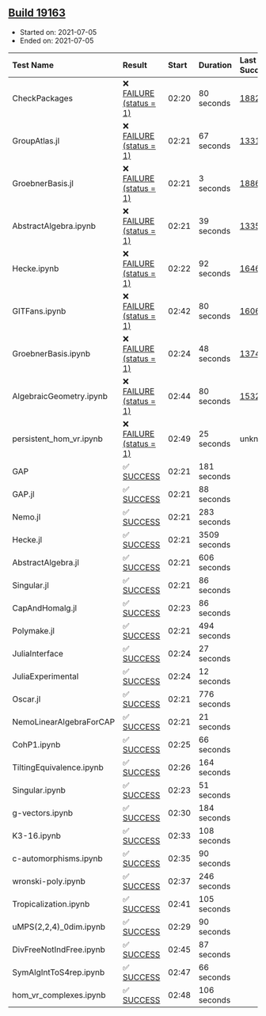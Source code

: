 ## [Build 19163](https://oscarci.mathematik.uni-kl.de/job/oscar/19163/)

* Started on: 2021-07-05
* Ended on: 2021-07-05

| Test Name    | Result | Start | Duration | Last Success | First Failure |
|:-------------|:-------|:------|:---------|:-------------|:--------------|
| CheckPackages | ❌ [FAILURE (status = 1)](https://oscarci.mathematik.uni-kl.de/job/oscar/19163/artifact/logs/build-19163/CheckPackages.log) | 02:20 | 80 seconds | [18822](https://oscarci.mathematik.uni-kl.de/job/oscar/18822/) | [18823](https://oscarci.mathematik.uni-kl.de/job/oscar/18823/) |
| GroupAtlas.jl | ❌ [FAILURE (status = 1)](https://oscarci.mathematik.uni-kl.de/job/oscar/19163/artifact/logs/build-19163/GroupAtlas.jl.log) | 02:21 | 67 seconds | [13311](https://oscarci.mathematik.uni-kl.de/job/oscar/13311/) | [13312](https://oscarci.mathematik.uni-kl.de/job/oscar/13312/) |
| GroebnerBasis.jl | ❌ [FAILURE (status = 1)](https://oscarci.mathematik.uni-kl.de/job/oscar/19163/artifact/logs/build-19163/GroebnerBasis.jl.log) | 02:21 | 3 seconds | [18864](https://oscarci.mathematik.uni-kl.de/job/oscar/18864/) | [18865](https://oscarci.mathematik.uni-kl.de/job/oscar/18865/) |
| AbstractAlgebra.ipynb | ❌ [FAILURE (status = 1)](https://oscarci.mathematik.uni-kl.de/job/oscar/19163/artifact/logs/build-19163/AbstractAlgebra.ipynb.log) | 02:21 | 39 seconds | [13355](https://oscarci.mathematik.uni-kl.de/job/oscar/13355/) | [13356](https://oscarci.mathematik.uni-kl.de/job/oscar/13356/) |
| Hecke.ipynb | ❌ [FAILURE (status = 1)](https://oscarci.mathematik.uni-kl.de/job/oscar/19163/artifact/logs/build-19163/Hecke.ipynb.log) | 02:22 | 92 seconds | [16463](https://oscarci.mathematik.uni-kl.de/job/oscar/16463/) | [16464](https://oscarci.mathematik.uni-kl.de/job/oscar/16464/) |
| GITFans.ipynb | ❌ [FAILURE (status = 1)](https://oscarci.mathematik.uni-kl.de/job/oscar/19163/artifact/logs/build-19163/GITFans.ipynb.log) | 02:42 | 80 seconds | [16068](https://oscarci.mathematik.uni-kl.de/job/oscar/16068/) | [16069](https://oscarci.mathematik.uni-kl.de/job/oscar/16069/) |
| GroebnerBasis.ipynb | ❌ [FAILURE (status = 1)](https://oscarci.mathematik.uni-kl.de/job/oscar/19163/artifact/logs/build-19163/GroebnerBasis.ipynb.log) | 02:24 | 48 seconds | [13748](https://oscarci.mathematik.uni-kl.de/job/oscar/13748/) | [13749](https://oscarci.mathematik.uni-kl.de/job/oscar/13749/) |
| AlgebraicGeometry.ipynb | ❌ [FAILURE (status = 1)](https://oscarci.mathematik.uni-kl.de/job/oscar/19163/artifact/logs/build-19163/AlgebraicGeometry.ipynb.log) | 02:44 | 80 seconds | [15322](https://oscarci.mathematik.uni-kl.de/job/oscar/15322/) | [15323](https://oscarci.mathematik.uni-kl.de/job/oscar/15323/) |
| persistent_hom_vr.ipynb | ❌ [FAILURE (status = 1)](https://oscarci.mathematik.uni-kl.de/job/oscar/19163/artifact/logs/build-19163/persistent_hom_vr.ipynb.log) | 02:49 | 25 seconds | unknown | unknown |
| GAP | ✅ [SUCCESS](https://oscarci.mathematik.uni-kl.de/job/oscar/19163/artifact/logs/build-19163/GAP.log) | 02:21 | 181 seconds |  |  |
| GAP.jl | ✅ [SUCCESS](https://oscarci.mathematik.uni-kl.de/job/oscar/19163/artifact/logs/build-19163/GAP.jl.log) | 02:21 | 88 seconds |  |  |
| Nemo.jl | ✅ [SUCCESS](https://oscarci.mathematik.uni-kl.de/job/oscar/19163/artifact/logs/build-19163/Nemo.jl.log) | 02:21 | 283 seconds |  |  |
| Hecke.jl | ✅ [SUCCESS](https://oscarci.mathematik.uni-kl.de/job/oscar/19163/artifact/logs/build-19163/Hecke.jl.log) | 02:21 | 3509 seconds |  |  |
| AbstractAlgebra.jl | ✅ [SUCCESS](https://oscarci.mathematik.uni-kl.de/job/oscar/19163/artifact/logs/build-19163/AbstractAlgebra.jl.log) | 02:21 | 606 seconds |  |  |
| Singular.jl | ✅ [SUCCESS](https://oscarci.mathematik.uni-kl.de/job/oscar/19163/artifact/logs/build-19163/Singular.jl.log) | 02:21 | 86 seconds |  |  |
| CapAndHomalg.jl | ✅ [SUCCESS](https://oscarci.mathematik.uni-kl.de/job/oscar/19163/artifact/logs/build-19163/CapAndHomalg.jl.log) | 02:23 | 86 seconds |  |  |
| Polymake.jl | ✅ [SUCCESS](https://oscarci.mathematik.uni-kl.de/job/oscar/19163/artifact/logs/build-19163/Polymake.jl.log) | 02:21 | 494 seconds |  |  |
| JuliaInterface | ✅ [SUCCESS](https://oscarci.mathematik.uni-kl.de/job/oscar/19163/artifact/logs/build-19163/JuliaInterface.log) | 02:24 | 27 seconds |  |  |
| JuliaExperimental | ✅ [SUCCESS](https://oscarci.mathematik.uni-kl.de/job/oscar/19163/artifact/logs/build-19163/JuliaExperimental.log) | 02:24 | 12 seconds |  |  |
| Oscar.jl | ✅ [SUCCESS](https://oscarci.mathematik.uni-kl.de/job/oscar/19163/artifact/logs/build-19163/Oscar.jl.log) | 02:21 | 776 seconds |  |  |
| NemoLinearAlgebraForCAP | ✅ [SUCCESS](https://oscarci.mathematik.uni-kl.de/job/oscar/19163/artifact/logs/build-19163/NemoLinearAlgebraForCAP.log) | 02:21 | 21 seconds |  |  |
| CohP1.ipynb | ✅ [SUCCESS](https://oscarci.mathematik.uni-kl.de/job/oscar/19163/artifact/logs/build-19163/CohP1.ipynb.log) | 02:25 | 66 seconds |  |  |
| TiltingEquivalence.ipynb | ✅ [SUCCESS](https://oscarci.mathematik.uni-kl.de/job/oscar/19163/artifact/logs/build-19163/TiltingEquivalence.ipynb.log) | 02:26 | 164 seconds |  |  |
| Singular.ipynb | ✅ [SUCCESS](https://oscarci.mathematik.uni-kl.de/job/oscar/19163/artifact/logs/build-19163/Singular.ipynb.log) | 02:23 | 51 seconds |  |  |
| g-vectors.ipynb | ✅ [SUCCESS](https://oscarci.mathematik.uni-kl.de/job/oscar/19163/artifact/logs/build-19163/g-vectors.ipynb.log) | 02:30 | 184 seconds |  |  |
| K3-16.ipynb | ✅ [SUCCESS](https://oscarci.mathematik.uni-kl.de/job/oscar/19163/artifact/logs/build-19163/K3-16.ipynb.log) | 02:33 | 108 seconds |  |  |
| c-automorphisms.ipynb | ✅ [SUCCESS](https://oscarci.mathematik.uni-kl.de/job/oscar/19163/artifact/logs/build-19163/c-automorphisms.ipynb.log) | 02:35 | 90 seconds |  |  |
| wronski-poly.ipynb | ✅ [SUCCESS](https://oscarci.mathematik.uni-kl.de/job/oscar/19163/artifact/logs/build-19163/wronski-poly.ipynb.log) | 02:37 | 246 seconds |  |  |
| Tropicalization.ipynb | ✅ [SUCCESS](https://oscarci.mathematik.uni-kl.de/job/oscar/19163/artifact/logs/build-19163/Tropicalization.ipynb.log) | 02:41 | 105 seconds |  |  |
| uMPS(2,2,4)_0dim.ipynb | ✅ [SUCCESS](https://oscarci.mathematik.uni-kl.de/job/oscar/19163/artifact/logs/build-19163/uMPS-2-2-4-_0dim.ipynb.log) | 02:29 | 90 seconds |  |  |
| DivFreeNotIndFree.ipynb | ✅ [SUCCESS](https://oscarci.mathematik.uni-kl.de/job/oscar/19163/artifact/logs/build-19163/DivFreeNotIndFree.ipynb.log) | 02:45 | 87 seconds |  |  |
| SymAlgIntToS4rep.ipynb | ✅ [SUCCESS](https://oscarci.mathematik.uni-kl.de/job/oscar/19163/artifact/logs/build-19163/SymAlgIntToS4rep.ipynb.log) | 02:47 | 66 seconds |  |  |
| hom_vr_complexes.ipynb | ✅ [SUCCESS](https://oscarci.mathematik.uni-kl.de/job/oscar/19163/artifact/logs/build-19163/hom_vr_complexes.ipynb.log) | 02:48 | 106 seconds |  |  |
